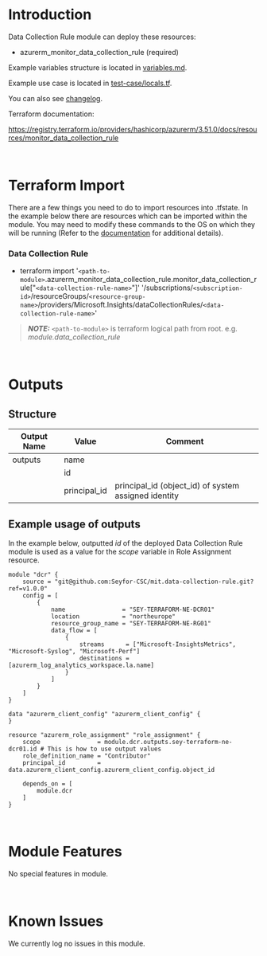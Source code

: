 # Introduction
Data Collection Rule module can deploy these resources:
* azurerm_monitor_data_collection_rule (required)

Example variables structure is located in [variables.md](variables.md).

Example use case is located in [test-case/locals.tf](test-case/locals.tf).

You can also see [changelog](changelog.md).

Terraform documentation:

https://registry.terraform.io/providers/hashicorp/azurerm/3.51.0/docs/resources/monitor_data_collection_rule

&nbsp;

# Terraform Import
There are a few things you need to do to import resources into .tfstate. In the example below there are resources which can be imported within the module. You may need to modify these commands to the OS on which they will be running (Refer to the [documentation](https://developer.hashicorp.com/terraform/cli/commands/import#example-import-into-resource-configured-with-for_each) for additional details).
### Data Collection Rule
* terraform import '`<path-to-module>`.azurerm_monitor_data_collection_rule.monitor_data_collection_rule["`<data-collection-rule-name>`"]' '/subscriptions/`<subscription-id>`/resourceGroups/`<resource-group-name>`/providers/Microsoft.Insights/dataCollectionRules/`<data-collection-rule-name>`'

 > **_NOTE:_** `<path-to-module>` is terraform logical path from root. e.g. _module.data\_collection\_rule_

&nbsp;

# Outputs
## Structure

| Output Name | Value        | Comment                                              |
| ----------- | ------------ | ---------------------------------------------------- |
| outputs     | name         |                                                      |
|             | id           |                                                      |
|             | principal_id | principal_id (object_id) of system assigned identity |


## Example usage of outputs
In the example below, outputted _id_ of the deployed Data Collection Rule module is used as a value for the _scope_ variable in Role Assignment resource.
```
module "dcr" {
    source = "git@github.com:Seyfor-CSC/mit.data-collection-rule.git?ref=v1.0.0"
    config = [
        {
            name                = "SEY-TERRAFORM-NE-DCR01"
            location            = "northeurope"
            resource_group_name = "SEY-TERRAFORM-NE-RG01"
            data_flow = [
                {
                    streams      = ["Microsoft-InsightsMetrics", "Microsoft-Syslog", "Microsoft-Perf"]
                    destinations = [azurerm_log_analytics_workspace.la.name]
                }
            ]
        }
    ]
}

data "azurerm_client_config" "azurerm_client_config" {
}

resource "azurerm_role_assignment" "role_assignment" {
    scope                = module.dcr.outputs.sey-terraform-ne-dcr01.id # This is how to use output values
    role_definition_name = "Contributor"
    principal_id         = data.azurerm_client_config.azurerm_client_config.object_id

    depends_on = [
        module.dcr
    ]
}
```

&nbsp;

# Module Features
No special features in module.

&nbsp;

# Known Issues
We currently log no issues in this module.